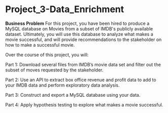 # Project_3-Data_Enrichment
 
**Business Problem**
For this project, you have been hired to produce a MySQL database on Movies from a subset of IMDB's publicly available dataset. Ultimately, you will use this database to analyze what makes a movie successful, and will provide recommendations to the stakeholder on how to make a successful movie.


Over the course of this project, you will:

Part 1: Download several files from IMDB’s movie data set and filter out the subset of moves requested by the stakeholder.

Part 2: Use an API to extract box office revenue and profit data to add to your IMDB data and perform exploratory data analysis.

Part 3: Construct and export a MySQL database using your data.

Part 4: Apply hypothesis testing to explore what makes a movie successful.
